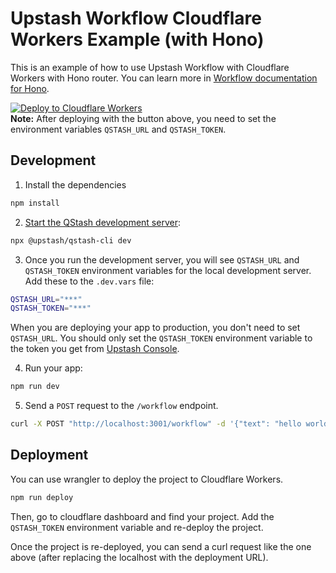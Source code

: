# Upstash Workflow Cloudflare Workers Example (with Hono)

This is an example of how to use Upstash Workflow with Cloudflare Workers with Hono router. You can learn more in [Workflow documentation for Hono](https://upstash.com/docs/qstash/workflow/quickstarts/hono).

[![Deploy to Cloudflare Workers](https://deploy.workers.cloudflare.com/button)](https://deploy.workers.cloudflare.com/?url=https://github.com/upstash/qstash-workflow-example-cloudflare-workers-hono) <br/>
**Note:** After deploying with the button above, you need to set the environment variables `QSTASH_URL` and `QSTASH_TOKEN`.

## Development

1. Install the dependencies

```bash
npm install
```

2. [Start the QStash development server](https://upstash.com/docs/workflow/howto/local-development):

```bash
npx @upstash/qstash-cli dev
```

3. Once you run the development server, you will see `QSTASH_URL` and `QSTASH_TOKEN` environment variables for the local development server. Add these to the `.dev.vars` file:

```bash
QSTASH_URL="***"
QSTASH_TOKEN="***"
```

When you are deploying your app to production, you don't need to set `QSTASH_URL`. You should only set the `QSTASH_TOKEN` environment variable to the token you get from [Upstash Console](https://console.upstash.com/qstash).

4. Run your app:

```bash
npm run dev
```

5. Send a `POST` request to the `/workflow` endpoint.

```bash
curl -X POST "http://localhost:3001/workflow" -d '{"text": "hello world!"}'
```

## Deployment

You can use wrangler to deploy the project to Cloudflare Workers.

```bash
npm run deploy
```

Then, go to cloudflare dashboard and find your project. Add the
`QSTASH_TOKEN` environment variable and re-deploy the project.

Once the project is re-deployed, you can send a curl request
like the one above (after replacing the localhost with the
deployment URL).
